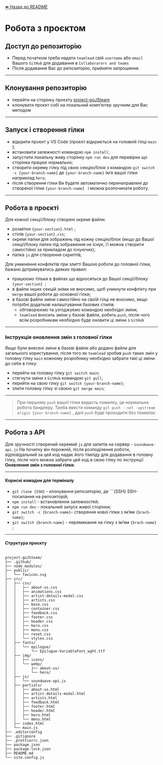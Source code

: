 [⬅️ Назад до README](../README.md)

# Робота з проєктом

## Доступ до репозиторію

- Перед початком треба надати `teamlead` свій `username` або `email` Вашого
  `GitHub` для додавання в `Collaborarors and teams`
- Після додавання Вас до репозиторію, прийняти запрошення.

---

## Клонування репозиторію

- перейти на сторінку проєкту
  [project-goJSteam](https://github.com/evgenviktorov/project-goJSteam)
- клонувати проєкт собі на локальний компʼютер зручним для Вас методом

---

## Запуск і створення гілки

- відкрити проєкт у VS Code (проєкт відкриєтьcя на головній гілці `main `);
- встановити залежності командою `npm install`;
- запустити локальну живу сторінку `npm run dev` для перевірки що сторінка
  працює нормально;
- створити окрему гілку під свою секцію/блок з командою
  `git switch -с {your-branch-name}` де `{your-branch-name}` імʼя вашої гілки
  наприклад `hero`;
- після створення гілки Ви будете автоматично перенаправлені до створеної гілки
  `{your-branch-name} ` і можна розпочинати роботу.

---

## Робота в проєкті

Для кожної секції/блоку створені окремі файли:

- розмітки `{your-section}.html` ;
- стілів `{your-section}.css`;
- окремі папки для зображень під кожну секцію/блок (якщо до Вашої секції/блоку
  папки під зображення не існує, її можна створити самостійно за прикладом до
  існуючих);
- папка `js` для створення скриптів;

Для уникнення конфліктів при злитті Вашою роботи до головної гілки, бажано
дотримуватись деяких правил:

- працюємо тільки в файлах що відносяться до Вашої секції/блоку
  `{your-section} `;
- в файли інших секцій зніми не вносимо, щоб уникнути конфлікту при `merge`
  вашої роботи до основної гілки;
- в базові файли зміни самостійно на своїй гілці не вносимо, якщо потрібні
  додаткові налаштування базових стилів:
  - обговорюємо та узгоджуємо командою необхідні зміни;
  - `teamlead` вносить зміни у базові файли, робить `push`, після чого всім
    розробникам необхідно буде оновити ці зміни з `GitHub`

---

### Інструкція оновлення змін з головної гілки

Якщо були внесені зміни в базові файли або додано файли для загального
користування, після того як `teamlead` зробив `push` таких змін у головну гілку
`main` кожному розробнику необхідно забрати такі ці зміни до себе в гілку:

- перейти на головну гілку `git switch main`;
- стягнути зміни з `GitHub` командою `git pull`;
- перейти на свою гілку `git switch {your-branch-name}`;
- злити головну гілку зі своєю `git merge main`;

---

> При першому `push` вашої гілки видасть помилку, це нормальна робота бандлеру.
> Треба ввести команду `git push --set -upstream origin {your-branch-name}` ,
> далі `push` буде проходити без помилок.

---

## Робота з API

Для зручності створений окремий `js` для запитів на сервер - `soundwave-api.js`
На початку він порожній, після розподілення роботи, відповідальний за цей код
надає його тімліду для додавання в головну гілку, після чого можна забрати цей
код в свою гілку по інструкції **Оновлення змін з головної гілки**.

---

#### Корисні комадни для терміналу

- `git clone {SSH}` - клонування репозиторію, де ```{SSH} SSH-посилання на
  репозиторій;
- `npm install` - встановлення залежностей;
- `npm run dev` - локальний запуск живої сторінки;
- `git switch -c {branch-name}`- створення нової гілки з імʼям `{brach-name}`;
- `git switch {branch-name}` - перемикання на гілку з імʼям `{brach-name}` ;

---

#### Структура проєкту

```

project-goJSteam/
├── .github/
├── node_modules/
├── public/
│   └── favicon.svg
├── src/
│   ├── css/
│   │   ├── about-us.css
│   │   ├── animations.css
│   │   ├── artist-details-modal.css
│   │   ├── artists.css
│   │   ├── base.css
│   │   ├── container.css
│   │   ├── feedback.css
│   │   ├── footer.css
│   │   ├── header.css
│   │   ├── hero.css
│   │   ├── menu.css
│   │   ├── reset.css
│   │   └── styles.css
│   ├── fonts/
│   │   └── epilogue/
│   │       └── Epilogue-VariableFont_wght.ttf
│   ├── img/
│   │   ├── icons/
│   │   └── webp/
│   │       ├── about-us/
│   │       └── hero/
│   ├── js/
│   │   └── soundwave-api.js
│   ├── partials/
│   │   ├── about-us.html
│   │   ├── artist-details-modal.html
│   │   ├── artists.html
│   │   ├── feedback.html
│   │   ├── footer.html
│   │   ├── header.html
│   │   ├── hero.html
│   │   └── menu.html
│   ├── index.html
│   └── main.js
├── .editorconfig
├── .gitignore
├── .prettierrc.json
├── package.json
├── package-lock.json
├── README.md
└── vite.config.js

```
